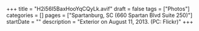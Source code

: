 +++
title = "H2i56I5BaxHooYqCQyLk.avif"
draft = false
tags = ["Photos"]
categories = []
pages = ["Spartanburg, SC (660 Spartan Blvd Suite 250)"]
startDate = ""
description = "Exterior on August 11, 2013. (PC: Flickr)"
+++
